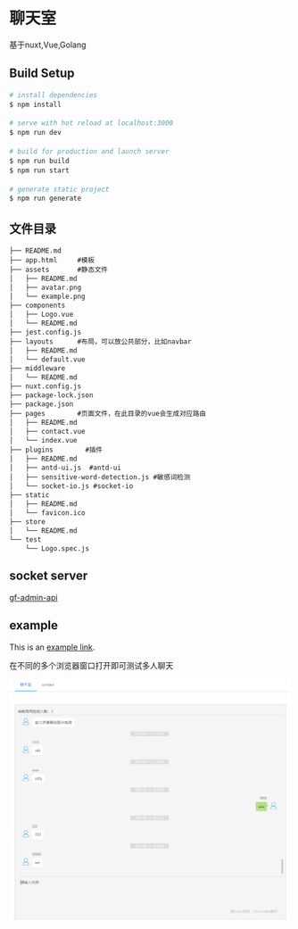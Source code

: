 # 聊天室

基于nuxt,Vue,Golang

## Build Setup

```bash
# install dependencies
$ npm install

# serve with hot reload at localhost:3000
$ npm run dev

# build for production and launch server
$ npm run build
$ npm run start

# generate static project
$ npm run generate
```
## 文件目录
```
├── README.md
├── app.html     #模板
├── assets       #静态文件
│   ├── README.md
│   ├── avatar.png
│   └── example.png
├── components
│   ├── Logo.vue
│   └── README.md
├── jest.config.js
├── layouts      #布局，可以放公共部分，比如navbar
│   ├── README.md
│   └── default.vue
├── middleware
│   └── README.md
├── nuxt.config.js
├── package-lock.json
├── package.json
├── pages        #页面文件，在此目录的vue会生成对应路由
│   ├── README.md
│   ├── contact.vue
│   └── index.vue
├── plugins        #插件
│   ├── README.md
│   ├── antd-ui.js  #antd-ui
│   ├── sensitive-word-detection.js #敏感词检测
│   └── socket-io.js #socket-io
├── static
│   ├── README.md
│   └── favicon.ico
├── store
│   └── README.md
└── test
    └── Logo.spec.js
```

## socket server

[gf-admin-api](https://github.com/jangworn/gf-admin-api)

## example
This is an [example link](http://johnyn.com:8080/chat-room/).  

在不同的多个浏览器窗口打开即可测试多人聊天

![example](assets/example.png)

